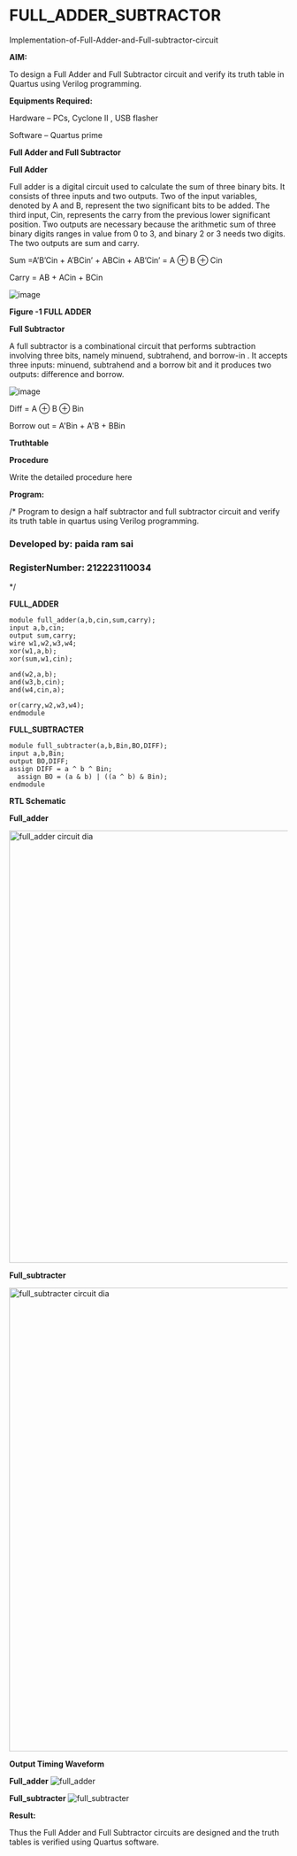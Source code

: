 # FULL_ADDER_SUBTRACTOR

Implementation-of-Full-Adder-and-Full-subtractor-circuit

**AIM:**

To design a Full Adder and Full Subtractor circuit and verify its truth table in Quartus using Verilog programming.

**Equipments Required:**

Hardware – PCs, Cyclone II , USB flasher

Software – Quartus prime

**Full Adder and Full Subtractor**

**Full Adder**

Full adder is a digital circuit used to calculate the sum of three binary bits. It consists of three inputs and two outputs. Two of the input variables, denoted by A and B, represent the two significant bits to be added. The third input, Cin, represents the carry from the previous lower significant position. Two outputs are necessary because the arithmetic sum of three binary digits ranges in value from 0 to 3, and binary 2 or 3 needs two digits. The two outputs are sum and carry.

Sum =A’B’Cin + A’BCin’ + ABCin + AB’Cin’ = A ⊕ B ⊕ Cin 

Carry = AB + ACin + BCin

![image](https://github.com/naavaneetha/FULL_ADDER_SUBTRACTOR/assets/154305477/0f30ba51-5ffb-4198-845f-18e054f675e7)

**Figure -1 FULL ADDER**

**Full Subtractor**

A full subtractor is a combinational circuit that performs subtraction involving three bits, namely minuend, subtrahend, and borrow-in . It accepts three inputs: minuend, subtrahend and a borrow bit and it produces two outputs: difference and borrow.

![image](https://github.com/naavaneetha/FULL_ADDER_SUBTRACTOR/assets/154305477/02b24f51-ab51-4304-9ad6-7b81ffc1ead5)

Diff = A ⊕ B ⊕ Bin 

Borrow out = A'Bin + A'B + BBin

**Truthtable**

**Procedure**

Write the detailed procedure here

**Program:**

/* Program to design a half subtractor and full subtractor circuit and verify its truth table in quartus using Verilog programming.

### Developed by: paida ram sai

### RegisterNumber: 212223110034
*/

**FULL_ADDER**
```
module full_adder(a,b,cin,sum,carry);
input a,b,cin;
output sum,carry;
wire w1,w2,w3,w4;       
xor(w1,a,b);
xor(sum,w1,cin);        

and(w2,a,b);
and(w3,b,cin);
and(w4,cin,a);

or(carry,w2,w3,w4);
endmodule
```

**FULL_SUBTRACTER**
```
module full_subtracter(a,b,Bin,BO,DIFF);
input a,b,Bin;
output BO,DIFF;
assign DIFF = a ^ b ^ Bin;
  assign BO = (a & b) | ((a ^ b) & Bin);
endmodule
```

**RTL Schematic**

**Full_adder**

<img width="781" alt="full_adder circuit dia" src="https://github.com/Ganesh23013987/FULL_ADDER_SUBTRACTOR/assets/147473768/5371de9d-9d9d-4c53-943c-18efc64b94fc">

**Full_subtracter**

<img width="838" alt="full_subtracter circuit dia" src="https://github.com/Ganesh23013987/FULL_ADDER_SUBTRACTOR/assets/147473768/6d6be52a-5b94-4543-b328-61f9e54a7066">


**Output Timing Waveform**

**Full_adder**
![full_adder](https://github.com/Ganesh23013987/FULL_ADDER_SUBTRACTOR/assets/147473768/bdf5de18-56e3-4b73-ab12-54b2b3f15a2a)

**Full_subtracter**
![full_subtracter](https://github.com/Ganesh23013987/FULL_ADDER_SUBTRACTOR/assets/147473768/8985020f-0871-4143-84a2-b143a03f37aa)

**Result:**

Thus the Full Adder and Full Subtractor circuits are designed and the truth tables is verified using Quartus software.



